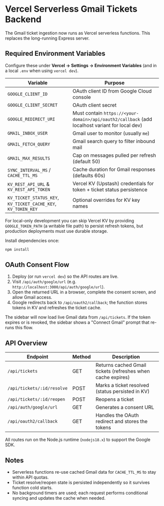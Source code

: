 # Vercel Serverless Gmail Tickets Backend

The Gmail ticket ingestion now runs as Vercel serverless functions. This replaces the long-running Express server.

## Required Environment Variables

Configure these under **Vercel → Settings → Environment Variables** (and in a local `.env` when using `vercel dev`).

| Variable | Purpose |
| --- | --- |
| `GOOGLE_CLIENT_ID` | OAuth client ID from Google Cloud console |
| `GOOGLE_CLIENT_SECRET` | OAuth client secret |
| `GOOGLE_REDIRECT_URI` | Must contain `https://<your-domain>/api/oauth2/callback` (add localhost variant for local dev) |
| `GMAIL_INBOX_USER` | Gmail user to monitor (usually `me`) |
| `GMAIL_FETCH_QUERY` | Gmail search query to filter inbound mail |
| `GMAIL_MAX_RESULTS` | Cap on messages pulled per refresh (default 50) |
| `SYNC_INTERVAL_MS` / `CACHE_TTL_MS` | Cache duration for Gmail responses (defaults 60s) |
| `KV_REST_API_URL` & `KV_REST_API_TOKEN` | Vercel KV (Upstash) credentials for token + ticket status persistence |
| `KV_TICKET_STATUS_KEY`, `KV_TICKET_CACHE_KEY`, `KV_TOKEN_KEY` | Optional overrides for KV key names |

For local-only development you can skip Vercel KV by providing `GOOGLE_TOKEN_PATH` (a writable file path) to persist refresh tokens, but production deployments must use durable storage.

Install dependencies once:

```bash
npm install
```

## OAuth Consent Flow

1. Deploy (or run `vercel dev`) so the API routes are live.
2. Visit `/api/auth/google/url` (e.g. `http://localhost:3000/api/auth/google/url`).
3. Open the returned URL in a browser, complete the consent screen, and allow Gmail access.
4. Google redirects back to `/api/oauth2/callback`; the function stores tokens in KV and refreshes the ticket cache.

The sidebar will now load live Gmail data from `/api/tickets`. If the token expires or is revoked, the sidebar shows a "Connect Gmail" prompt that re-runs this flow.

## API Overview

Endpoint | Method | Description
--- | --- | ---
`/api/tickets` | GET | Returns cached Gmail tickets (refreshes when cache expires)
`/api/tickets/:id/resolve` | POST | Marks a ticket resolved (status persisted in KV)
`/api/tickets/:id/reopen` | POST | Reopens a ticket
`/api/auth/google/url` | GET | Generates a consent URL
`/api/oauth2/callback` | GET | Handles the OAuth redirect and stores the tokens

All routes run on the Node.js runtime (`nodejs18.x`) to support the Google SDK.

## Notes

- Serverless functions re-use cached Gmail data for `CACHE_TTL_MS` to stay within API quotas.
- Ticket resolve/reopen state is persisted independently so it survives function cold starts.
- No background timers are used; each request performs conditional syncing and updates the cache when needed.
